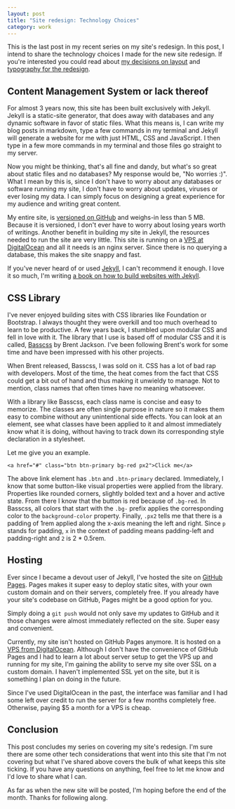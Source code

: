 ```yaml
---
layout: post
title: "Site redesign: Technology Choices"
category: work
---
```


This is the last post in my recent series on my site's redesign. In this post, I intend to share the technology choices I made for the new site redesign. If you're interested you could read about [my decisions on layout]({{site.url}}/redesign-layout) and [typography for the redesign]({{site.url}}/redesign-typography).

## Content Management System or lack thereof

For almost 3 years now, this site has been built exclusively with Jekyll. Jekyll is a static-site generator, that does away with databases and any dynamic software in favor of static files. What this means is, I can write my blog posts in markdown, type a few commands in my terminal and Jekyll will generate a website for me with just HTML, CSS and JavaScript. I then type in a few more commands in my terminal and those files go straight to my server.

Now you might be thinking, that's all fine and dandy, but what's so great about static files and no databases? My response would be, "No worries :)". What I mean by this is, since I don't have to worry about any databases or software running my site, I don't have to worry about updates, viruses or ever losing my data. I can simply focus on designing a great experience for my audience and writing great content.

My entire site, is [versioned on GitHub](https://github.com/michaellee/michaelsoolee.com) and weighs-in less than 5 MB. Because it is versioned, I don't ever have to worry about losing years worth of writings. Another benefit in building my site in Jekyll, the resources needed to run the site are very little. This site is running on a [VPS at DigitalOcean](https://m.do.co/c/af0ae1cd97ec) and all it needs is an nginx server. Since there is no querying a database, this makes the site snappy and fast.

If you've never heard of or used [Jekyll](http://jekyllrb.com), I can't recommend it enough. I love it so much, I'm writing [a book on how to build websites with Jekyll]({{site.url}}/jekyll-field-guide).

## CSS Library

I've never enjoyed building sites with CSS libraries like Foundation or Bootstrap. I always thought they were overkill and too much overhead to learn to be productive. A few years back, I stumbled upon modular CSS and fell in love with it. The library that I use is based off of modular CSS and it is called, [Basscss](http://www.basscss.com) by Brent Jackson. I've been following Brent's work for some time and have been impressed with his other projects.

When Brent released, Basscss, I was sold on it. CSS has a lot of bad rap with developers. Most of the time, the heat comes from the fact that CSS could get a bit out of hand and thus making it unwieldy to manage. Not to mention, class names that often times have no meaning whatsoever.

With a library like Basscss, each class name is concise and easy to memorize. The classes are often single purpose in nature so it makes them easy to combine without any unintentional side effects. You can look at an element, see what classes have been applied to it and almost immediately know what it is doing, without having to track down its corresponding style declaration in a stylesheet.

Let me give you an example.

```
<a href="#" class="btn btn-primary bg-red px2">Click me</a>
```

The above link element has `.btn` and `.btn-primary` declared. Immediately, I know that some button-like visual properties were applied from the library. Properties like rounded corners, slightly bolded text and a hover and active state. From there I know that the button is red because of `.bg-red`. In Basscss, all colors that start with the `.bg-` prefix applies the corresponding color to the `background-color` property. Finally, `.px2` tells me that there is a padding of 1rem applied along the x-axis meaning the left and right. Since `p` stands for padding, `x` in the context of padding means padding-left and padding-right and `2` is 2 * 0.5rem.

## Hosting

Ever since I became a devout user of Jekyll, I've hosted the site on [GitHub Pages](https://pages.github.com). Pages makes it super easy to deploy static sites, with your own custom domain and on their servers, completely free. If you already have your site's codebase on GitHub, Pages might be a good option for you.

Simply doing a `git push` would not only save my updates to GitHub and it those changes were almost immediately reflected on the site. Super easy and convenient.

Currently, my site isn't hosted on GitHub Pages anymore. It is hosted on a [VPS from DigitalOcean](https://m.do.co/c/af0ae1cd97ec). Although I don't have the convenience of GitHub Pages and I had to learn a lot about server setup to get the VPS up and running for my site, I'm gaining the ability to serve my site over SSL on a custom domain. I haven't implemented SSL yet on the site, but it is something I plan on doing in the future.

Since I've used DigitalOcean in the past, the interface was familiar and I had some left over credit to run the server for a few months completely free. Otherwise, paying $5 a month for a VPS is cheap.

## Conclusion

This post concludes my series on covering my site's redesign. I'm sure there are some other tech considerations that went into this site that I'm not covering but what I've shared above covers the bulk of what keeps this site ticking. If you have any questions on anything, feel free to let me know and I'd love to share what I can.

As far as when the new site will be posted, I'm hoping before the end of the month. Thanks for following along.

